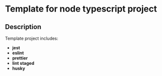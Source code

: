 # Template for node typescript project

## Description

Template project includes:

- **jest**
- **eslint**
- **prettier**
- **lint staged**
- **husky**

